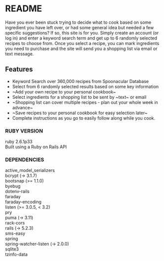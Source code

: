 # README

Have you ever been stuck trying to decide what to cook based on some ingredient you have left over, or had some general idea but needed a few specific suggestions?  If so, this site is for you.  Simply create an account (or log in) and enter a keyword search term and get up to 6 randomly selected recipes to choose from.  Once you select a recipe, you can mark ingredients you need to purchase and the site will send you a shopping list via email or text message.

## Features

* Keyword Search over 360,000 recipes from Spoonacular Database
* Select from 6 randomly selected results based on some key information
* ~Add your own recipe to your personal cookbook~
* Select ingredients for a shopping list to be sent by ~text~ or email
* ~Shopping list can cover multiple recipes - plan out your whole week in advance~
* ~Save recipes to your personal cookbook for easy selection later~
* Complete instructions as you go to easily follow along while you cook.


### RUBY VERSION
  ruby 2.6.1p33\
  Built using a Ruby on Rails API

### DEPENDENCIES
  active_model_serializers\
  bcrypt (-> 3.1.7)\
  bootsnap (>= 1.1.0)\
  byebug\
  dotenv-rails\
  faraday\
  faraday-encoding\
  listen (>= 3.0.5, < 3.2)\
  pry\
  puma (-> 3.11)\
  rack-cors\
  rails (-> 5.2.3)\
  sms-easy\
  spring\
  spring-watcher-listen (-> 2.0.0)\
  sqlite3\
  tzinfo-data
